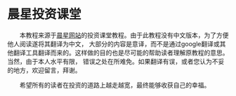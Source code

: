 # 晨星投资课堂
　　本教程来源于[晨星网站](http://www.morningstar.com/Cover/classroom.html)的投资课堂教程。由于此教程没有中文版本，为了方便他人阅读遂将其翻译为中文，
大部分的内容是意译，而不是通过google翻译或其他翻译工具翻译而来的。这样做的目的也是尽可能的帮助读者理解原教程的意思。当然，由于本人水平有限，
错误之处在所难免。如果翻译有误，或者您认为不妥的地方，欢迎留言，拜谢。

　　希望所有的读者在投资的道路上越走越宽，最终能够收获自己的幸福。
